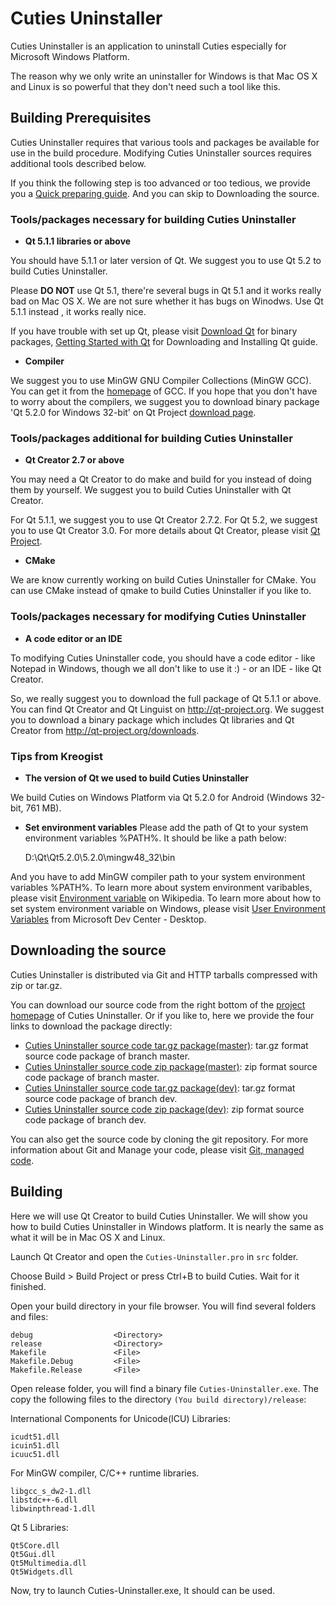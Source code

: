 Cuties Uninstaller
==================
Cuties Uninstaller is an application to uninstall Cuties especially for Microsoft Windows Platform.

The reason why we only write an uninstaller for Windows is that Mac OS X and Linux is so powerful that they don't need such a tool like this.

## Building Prerequisites

Cuties Uninstaller requires that various tools and packages be available for use in the build procedure. Modifying Cuties Uninstaller sources requires additional tools described below.

If you think the following step is too advanced or too tedious, we provide you a [Quick preparing guide](https://github.com/Kreogist/Cuties/wiki/Quick-preparing-guide). And you can skip to Downloading the source.

### Tools/packages necessary for building Cuties Uninstaller

* **Qt 5.1.1 libraries or above**

You should have 5.1.1 or later version of Qt. We suggest you to use Qt 5.2 to build Cuties Uninstaller.

Please **DO NOT** use Qt 5.1, there're several bugs in Qt 5.1 and it works really bad on Mac OS X. We are not sure whether it has bugs on Winodws. Use Qt 5.1.1 instead , it works really nice.

If you have trouble with set up Qt, please visit [Download Qt](http://qt-project.org/downloads) for binary packages, [Getting Started with Qt](http://qt-project.org/doc/qt-5/gettingstarted.html) for Downloading and Installing Qt guide.

* **Compiler**

We suggest you to use MinGW GNU Compiler Collections (MinGW GCC). You can get it from the [homepage](http://gcc.gnu.org/) of GCC. If you hope that you don't have to worry about the compilers, we suggest you to download binary package 'Qt 5.2.0 for Windows 32-bit' on Qt Project [download page](http://qt-project.org/downloads).

### Tools/packages additional for building Cuties Uninstaller

* **Qt Creator 2.7 or above**

You may need a Qt Creator to do make and build for you instead of doing them by yourself. We suggest you to build Cuties Uninstaller with Qt Creator.

For Qt 5.1.1, we suggest you to use Qt Creator 2.7.2. For Qt 5.2, we suggest you to use Qt Creator 3.0. For more details about Qt Creator, please visit [Qt Project](http://qt-project.org/).

* **CMake**

We are know currently working on build Cuties Uninstaller for CMake. You can use CMake instead of qmake to build Cuties Uninstaller if you like to.

### Tools/packages necessary for modifying Cuties Uninstaller

* **A code editor or an IDE**

To modifying Cuties Uninstaller code, you should have a code editor - like Notepad in Windows, though we all don't like to use it :) - or an IDE - like Qt Creator.

So, we really suggest you to download the full package of Qt 5.1.1 or above. You can find Qt Creator and Qt Linguist on http://qt-project.org. We suggest you to download a binary package which includes Qt libraries and Qt Creator from http://qt-project.org/downloads.

### Tips from Kreogist
* **The version of Qt we used to build Cuties Uninstaller**

We build Cuties on Windows Platform via Qt 5.2.0 for Android (Windows 32-bit, 761 MB).

* **Set environment variables**
Please add the path of Qt to your system environment variables %PATH%. It should be like a path below:

    D:\Qt\Qt5.2.0\5.2.0\mingw48_32\bin

And you have to add MinGW compiler path to your system environment variables %PATH%. To learn more about system environment varibables, please visit [Environment variable](http://en.wikipedia.org/wiki/Environment_variable#Microsoft_Windows) on Wikipedia. To learn more about how to set system environment variable on Windows, please visit [User Environment Variables](http://msdn.microsoft.com/en-us/library/windows/desktop/bb776899%28v=vs.85%29.aspx) from Microsoft Dev Center - Desktop.

## Downloading the source

Cuties Uninstaller is distributed via Git and HTTP tarballs compressed with zip or tar.gz.

You can download our source code from the right bottom of the [project homepage](https://github.com/Kreogist/Cuties-Uninstaller) of Cuties Uninstaller. Or if you like to, here we provide the four links to download the package directly:

* [Cuties Uninstaller source code tar.gz package(master)](https://github.com/Kreogist/Cuties-Uninstaller/tarball/master): tar.gz format source code package of branch master. 
* [Cuties Uninstaller source code zip package(master)](https://github.com/Kreogist/Cuties-Uninstaller/zipball/master): zip format source code package of branch master. 
* [Cuties Uninstaller source code tar.gz package(dev)](https://github.com/Kreogist/Cuties-Uninstaller/tarball/dev): tar.gz format source code package of branch dev. 
* [Cuties Uninstaller source code zip package(dev)](https://github.com/Kreogist/Cuties-Uninstaller/zipball/dev): zip format source code package of branch dev. 

You can also get the source code by cloning the git repository. For more information about Git and Manage your code, please visit [Git, managed code](https://github.com/Kreogist/Cuties/wiki/Git,-managed-code).

## Building

Here we will use Qt Creator to build Cuties Uninstaller. We will show you how to build Cuties Uninstaller in Windows platform. It is nearly the same as what it will be in Mac OS X and Linux.

Launch Qt Creator and open the `Cuties-Uninstaller.pro` in `src` folder. 

Choose Build > Build Project or press Ctrl+B to build Cuties. Wait for it finished.

Open your build directory in your file browser. You will find several folders and files:

	debug                  <Directory>
	release                <Directory>
	Makefile               <File>
	Makefile.Debug         <File>
	Makefile.Release       <File>

Open release folder, you will find a binary file `Cuties-Uninstaller.exe`. The copy the following files to the directory `(You build directory)/release`:

International Components for Unicode(ICU) Libraries:

    icudt51.dll
    icuin51.dll
    icuuc51.dll

For MinGW compiler, C/C++ runtime libraries.

    libgcc_s_dw2-1.dll
    libstdc++-6.dll
    libwinpthread-1.dll

Qt 5 Libraries:

    Qt5Core.dll
    Qt5Gui.dll
    Qt5Multimedia.dll
    Qt5Widgets.dll

Now, try to launch Cuties-Uninstaller.exe, It should can be used.